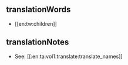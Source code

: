 ## translationWords

* [[en:tw:children]]

## translationNotes

* See: [[:en:ta:vol1:translate:translate_names]]
